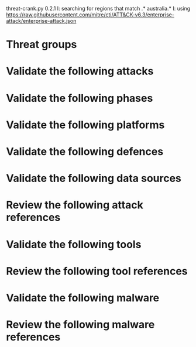 threat-crank.py 0.2.1
I: searching for regions that match .* australia.*
I: using https://raw.githubusercontent.com/mitre/cti/ATT&CK-v6.3/enterprise-attack/enterprise-attack.json
# Threat groups


# Validate the following attacks


# Validate the following phases


# Validate the following platforms


# Validate the following defences


# Validate the following data sources


# Review the following attack references


# Validate the following tools


# Review the following tool references


# Validate the following malware


# Review the following malware references


